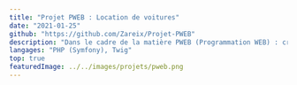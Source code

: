 ```yaml
---
title: "Projet PWEB : Location de voitures"
date: "2021-01-25"
github: "https://github.com/Zareix/Projet-PWEB"
description: "Dans le cadre de la matière PWEB (Programmation WEB) : création d'un site permettant de louer des véhicules à l'aide de Symfony."
langages: "PHP (Symfony), Twig"
top: true
featuredImage: ../../images/projets/pweb.png
---
```

